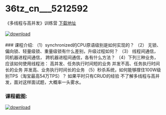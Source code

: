 # 36tz_cn___5212592
《多线程与高并发》训练营
[下载地址](http://www.36tz.cn/article/5212592 "下载地址")
<br/></br>[![download](http://36tz.cn/muke_img/2020_04_2-114.png "下载地址")](http://www.36tz.cn/article/5212592 "下载地址")
<br/></br>### 课程介绍:
（1）synchronized的CPU原语级别是如何实现的？
（2） 无锁、偏向锁、轻量级锁、重量级锁有什么差别，升级过程如何？
（3） 线程间通信， 同机器进程间通信， 跨机器进程间通信，各有什么方法？
（4）下列三种业务，应该如何使用线程池：
高并发、任务执行时间短的业务
并发不高、任务执行时间长的业务
并发高、业务执行时间长的业务
（5）秒杀系统，如何能够撑住100W级别TPS（淘宝最高54万TPS）？
如果平时只有CRUD的经验
不了解多线程与高并发，面对这样面试题，大概率一头雾水。

### 课程截图:
[![download](http://36tz.cn/muke_img/2020_04_1-178.png "下载地址")](http://www.36tz.cn/article/5212592 "下载地址")
